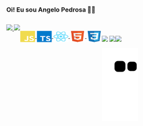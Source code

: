 ### Oi! Eu sou Angelo Pedrosa 👋🏽
##
<div style="display:flex">
  <div align="center">
    <a href="https://github.com/Angelo-pdr">
    <img height="192em" src="https://github-readme-stats.vercel.app/api?username=angelo-pdr&show_icons=true&theme=midnight-purple&include_all_commits=true&count_private=true"/>
    <img width="48%" src="https://github-readme-stats.vercel.app/api/top-langs/?username=angelo-pdr&layout=compact&langs_count=7&theme=midnight-purple"/>
  </div>

  <div style="display:block" align="left"><br>
    <img align="center" alt="Angelo-Js" height="30" width="40" src="https://raw.githubusercontent.com/devicons/devicon/master/icons/javascript/javascript-plain.svg">
    <img align="center" alt="Angelo-Ts" height="30" width="40" src="https://raw.githubusercontent.com/devicons/devicon/master/icons/typescript/typescript-plain.svg">
    <img align="center" alt="Angelo-React" height="30" width="40" src="https://raw.githubusercontent.com/devicons/devicon/master/icons/react/react-original.svg">
    <img align="center" alt="Angelo-HTML" height="30" width="40" src="https://raw.githubusercontent.com/devicons/devicon/master/icons/html5/html5-original.svg">
    <img align="center" alt="Angelo-CSS" height="30" width="40" src="https://raw.githubusercontent.com/devicons/devicon/master/icons/css3/css3-original.svg">
  </div>
  <br>
  <div> 


  ##
<div> 
  <a href="https://www.instagram.com/angelo_pdr" target="_blank"><img src="https://img.shields.io/badge/-Instagram-%23E4405F?style=for-the-badge&logo=instagram&logoColor=white" target="_blank"></a>
  <a href="https://www.linkedin.com/in/angelo-pedrosa-5a8a48218/" target="_blank"><img src="https://img.shields.io/badge/-LinkedIn-%230077B5?style=for-the-badge&logo=linkedin&logoColor=white" target="_blank"></a> 
  <img align="right" width="100" src="https://i2.wp.com/allhtaccess.info/wp-content/uploads/2018/03/programming.gif?fit=1281%2C716&ssl=1" />
  
   ![Snake animation](https://github.com/Angelo-pdr/Angelo-pdr/blob/output/github-contribution-grid-snake.svg)
</div>
</div>
